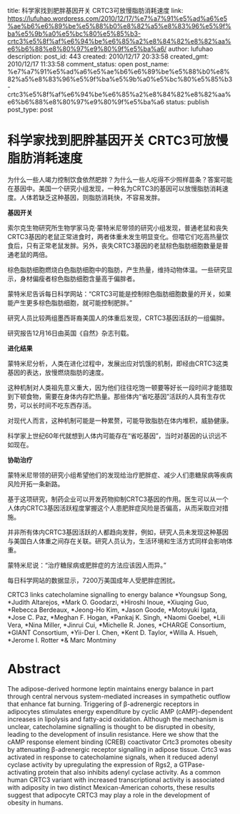 title: 科学家找到肥胖基因开关 CRTC3可放慢脂肪消耗速度
link: https://lufuhao.wordpress.com/2010/12/17/%e7%a7%91%e5%ad%a6%e5%ae%b6%e6%89%be%e5%88%b0%e8%82%a5%e8%83%96%e5%9f%ba%e5%9b%a0%e5%bc%80%e5%85%b3-crtc3%e5%8f%af%e6%94%be%e6%85%a2%e8%84%82%e8%82%aa%e6%b6%88%e8%80%97%e9%80%9f%e5%ba%a6/
author: lufuhao
description: 
post_id: 443
created: 2010/12/17 20:33:58
created_gmt: 2010/12/17 11:33:58
comment_status: open
post_name: %e7%a7%91%e5%ad%a6%e5%ae%b6%e6%89%be%e5%88%b0%e8%82%a5%e8%83%96%e5%9f%ba%e5%9b%a0%e5%bc%80%e5%85%b3-crtc3%e5%8f%af%e6%94%be%e6%85%a2%e8%84%82%e8%82%aa%e6%b6%88%e8%80%97%e9%80%9f%e5%ba%a6
status: publish
post_type: post

# 科学家找到肥胖基因开关 CRTC3可放慢脂肪消耗速度

为什么一些人竭力控制饮食依然肥胖？为什么一些人吃得不少照样苗条？答案可能在基因中。美国一个研究小组发现，一种名为CRTC3的基因可以放慢脂肪消耗速度。人体若缺乏这种基因，则脂肪消耗快，不容易发胖。

**基因开关**

索尔克生物研究所生物学家马克·蒙特米尼带领的研究小组发现，普通老鼠和丧失CRTC3基因的老鼠正常进食时，两者体重未发生明显变化。但喂它们吃高热量饮食后，只有正常老鼠发胖。另外，丧失CRTC3基因的老鼠棕色脂肪细胞数量是普通老鼠的两倍。

棕色脂肪细胞燃烧白色脂肪细胞中的脂肪，产生热量，维持动物体温。一些研究显示，身材偏瘦者棕色脂肪细胞含量高于偏胖者。

蒙特米尼告诉每日科学网站：“CRTC3可能是控制棕色脂肪细胞数量的开关，如果能产生更多棕色脂肪细胞，就可能控制肥胖。”

研究人员比较两组墨西哥裔美国人的体重后发现，CRTC3基因活跃的一组偏胖。

研究报告12月16日由英国《自然》杂志刊载。

**进化结果**

蒙特米尼分析，人类在进化过程中，发展出应对饥饿的机制，即经由CRTC3这类基因的表达，放慢燃烧脂肪的速度。

这种机制对人类祖先意义重大，因为他们往往吃饱一顿要等好长一段时间才能猎取到下顿食物，需要在身体内存贮热量。那些体内“省吃基因”活跃的人具有生存优势，可以长时间不吃东西存活。

对现代人而言，这种机制可能是一种累赘，可能导致脂肪在体内堆积，威胁健康。

科学家上世纪60年代就想到人体内可能存在“省吃基因”，当时对基因的认识远不如现在。

**协助治疗**

蒙特米尼带领的研究小组希望他们的发现给治疗肥胖症、减少人们患糖尿病等疾病风险开拓一条新路。

基于这项研究，制药企业可以开发药物抑制CRTC3基因的作用。医生可以从一个人体内CRTC3基因活跃程度掌握这个人患肥胖症风险是否偏高，从而采取应对措施。

并非所有体内CRTC3基因活跃的人都趋向发胖，例如，研究人员未发现这种基因与美国白人体重之间存在关联。研究人员认为，生活环境和生活方式同样会影响体重。

蒙特米尼说：“治疗糖尿病或肥胖症的方法应该因人而异。”

每日科学网站的数据显示，7200万美国成年人受肥胖症困扰。

CRTC3 links catecholamine signalling to energy balance *Youngsup Song, *Judith Altarejos, *Mark O. Goodarzi, *Hiroshi Inoue, *Xiuqing Guo, *Rebecca Berdeaux, *Jeong-Ho Kim, *Jason Goode, *Motoyuki Igata, *Jose C. Paz, *Meghan F. Hogan, *Pankaj K. Singh, *Naomi Goebel, *Lili Vera, *Nina Miller, *Jinrui Cui, *Michelle R. Jones, *CHARGE Consortium, *GIANT Consortium, *Yii-Der I. Chen, *Kent D. Taylor, *Willa A. Hsueh, *Jerome I. Rotter *& Marc Montminy

# Abstract

The adipose-derived hormone leptin maintains energy balance in part through central nervous system-mediated increases in sympathetic outflow that enhance fat burning. Triggering of β-adrenergic receptors in adipocytes stimulates energy expenditure by cyclic AMP (cAMP)-dependent increases in lipolysis and fatty-acid oxidation. Although the mechanism is unclear, catecholamine signalling is thought to be disrupted in obesity, leading to the development of insulin resistance. Here we show that the cAMP response element binding (CREB) coactivator Crtc3 promotes obesity by attenuating β-adrenergic receptor signalling in adipose tissue. Crtc3 was activated in response to catecholamine signals, when it reduced adenyl cyclase activity by upregulating the expression of Rgs2, a GTPase-activating protein that also inhibits adenyl cyclase activity. As a common human CRTC3 variant with increased transcriptional activity is associated with adiposity in two distinct Mexican-American cohorts, these results suggest that adipocyte CRTC3 may play a role in the development of obesity in humans.